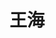 ---
title: "王海"
position: "博士" # 写硕士或博士
contact: "wanghai@mail.nankai.edu.cn" # 邮箱
description: "地面移动机器人跟踪与控制" # 研究课题
photo: "/url_test/student/wanghai/photo.jpg" # 把wanghai改成自己名字的拼音
place: 7
item:
- 中国矿业大学硕士 # 改成自己的最高学位
- 17th ICIRA Best Paper Finalist Award # 个人成果奖项奖励，总共不要超过4条，精简写
- 第一届全国建筑机器人技能大赛-创意竞赛金牌
- 第2届中国自动化学会博士学术交流会最佳海报奖
- 中国国际大学生创新大赛(2024)天津赛区高教主赛道铜奖
---